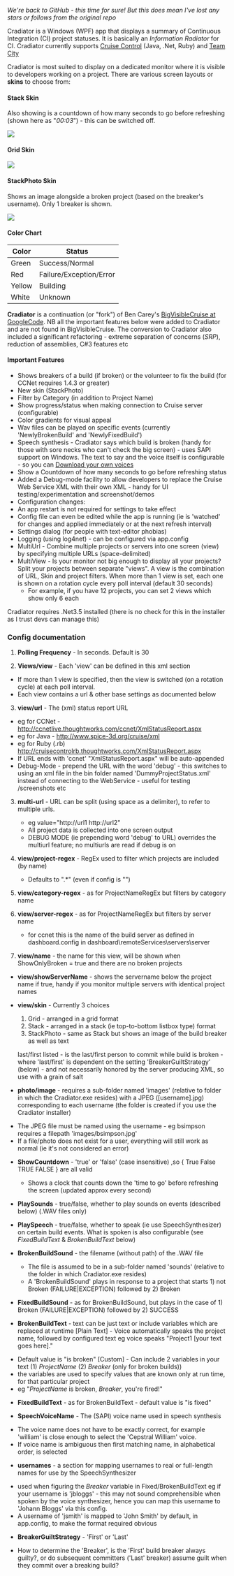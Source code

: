 *We're back to GitHub - this time for sure!*
*But this does mean I've lost any stars or follows from the original repo*

Cradiator is a Windows (WPF) app that displays a summary of Continuous Integration (CI) project statuses. It is basically an _Information Radiator_ for CI. Cradiator currently supports [Cruise Control](http://en.wikipedia.org/wiki/CruiseControl) (Java, .Net, Ruby) and [Team City](http://www.jetbrains.com/teamcity)

Cradiator is most suited to display on a dedicated monitor where it is visible to developers working on a project.
There are various screen layouts or **skins** to choose from:

#### Stack Skin
Also showing is a countdown of how many seconds to go before refreshing (shown here as "_00:03_") - this can be switched off.

![](images/ss_CradiatorStackSkin.png)

#### Grid Skin

![](images/ss_CradiatorGridSkin.png)

#### StackPhoto Skin
Shows an image alongside a broken project (based on the breaker's username). Only 1 breaker is shown.

![](images/ss_CradiatorStackPhotoSkin.png)

#### Color Chart
| Color | Status |
|-------|--------|
| Green | Success/Normal |
| Red | Failure/Exception/Error |
| Yellow | Building |
| White | Unknown |

**Cradiator** is a continuation (or "fork") of Ben Carey's [BigVisibleCruise at GoogleCode](http://code.google.com/p/bigvisiblecruise).
NB all the important features below were added to Cradiator and are not found in BigVisibleCruise. The conversion to Cradiator also included a  significant refactoring - extreme separation of concerns (_SRP_), reduction of assemblies, C#3 features etc
#### Important Features
* Shows breakers of a build (if broken) or the volunteer to fix the build (for CCNet requires 1.4.3 or greater)
* New skin (StackPhoto)
* Filter by Category (in addition to Project Name)
* Show progress/status when making connection to Cruise server (configurable)
* Color gradients for visual appeal
* Wav files can be played on specific events (currently 'NewlyBrokenBuild' and 'NewlyFixedBuild')
* Speech synthesis - Cradiator says which build is broken (handy for those with sore necks who can't check the big screen) - uses SAPI support on Windows. The text to say and the voice itself is configurable - so you can [Download your own voices](http://www.cepstral.com/downloads)
* Show a Countdown of how many seconds to go before refreshing status
* Added a Debug-mode facility to allow developers to replace the Cruise Web Service XML with their own XML - handy for UI testing/experimentation and screenshot/demos
* Configuration changes:
* An app restart is not required for settings to take effect
* Config file can even be edited while the app is running (ie is 'watched' for changes and applied immediately or at the next refresh interval)
* Settings dialog (for people with text-editor phobias)
* Logging (using log4net) - can be configured via app.config
* MultiUrl - Combine multiple projects or servers into one screen (view) by specifying multiple URLs (space-delimited)
* MultiView - Is your monitor not big enough to display all your projects? Split your projects between separate "views". A view is the combination of URL, Skin and project filters. When more than 1 view is set, each one is shown on a rotation cycle every poll interval (default 30 seconds)
	* For example, if you have 12 projects, you can set 2 views which show only 6 each

Cradiator requires .Net3.5 installed (there is no check for this in the installer as I trust devs can manage this)

### Config documentation

1. __Polling Frequency__ - In seconds. Default is 30

2. __Views/view__ - Each 'view' can be defined in this xml section 
 * If more than 1 view is specified, then the view is switched (on a rotation cycle) at each poll interval.
 * Each view contains a url & other base settings as documented below
    
3. __view/url__ - The (xml) status report URL
 * eg for CCNet - http://ccnetlive.thoughtworks.com/ccnet/XmlStatusReport.aspx
 * eg for Java  - http://www.spice-3d.org/cruise/xml
 * eg for Ruby (.rb) http://cruisecontrolrb.thoughtworks.com/XmlStatusReport.aspx
 * If URL ends with 'ccnet' "XmlStatusReport.aspx" will be auto-appended
 * Debug-Mode - prepend the URL with the word 'debug' - this switches to using an xml file in the bin folder named 'DummyProjectStatus.xml' instead of connecting to the WebService - useful for testing /screenshots etc
                                                                                                                                                                                    
3. __multi-url__ - URL can be split (using space as a delimiter), to refer to multiple urls. 
     - eg value="http://url1 http://url2"
     - All project data is collected into one screen output 
     - DEBUG MODE (ie prepending word 'debug' to URL) overrides the multiurl feature; no multiurls are read if debug is on
	
4. __view/project-regex__ - RegEx used to filter which projects are included (by name)
    * Defaults to ".*" (even if config is "")
	
5. __view/category-regex__ - as for ProjectNameRegEx but filters by category name

6. __view/server-regex__ - as for ProjectNameRegEx but filters by server name
    * for ccnet this is the name of the build server as defined in dashboard.config in dashboard\remoteServices\servers\server

7. __view/name__ - the name for this view, will be shown when ShowOnlyBroken = true and there are no broken projects

* __view/showServerName__ - shows the servername below the project name if true, handy if you monitor multiple servers with identical project names

* __view/skin__ - Currently 3 choices 
    1. Grid - arranged in a grid format
    2. Stack - arranged in a stack (ie top-to-bottom listbox type) format
    3. StackPhoto - same as Stack but shows an image of the build breaker as well as text 
    
    
    last/first listed - is the last/first person to commit while build is broken - where 'last/first' 
is dependent on the setting 'BreakerGuiltStrategy' (below) - and not necessarily honored by the server producing XML, so use with a grain of salt


* __photo/image__ - requires a sub-folder named 'images' (relative to folder in which
the Cradiator.exe resides) with a JPEG ([username].jpg) corresponding to each username (the folder is created if you use the Cradiator installer)
 - The JPEG file must be named using the username - eg bsimpson requires a filepath 'images/bsimpson.jpg'
 - If a file/photo does not exist for a user, everything will still work as normal (ie it's not considered an error)
	
* __ShowCountdown__ - 'true' or 'false' (case insensitive) ,so { True False TRUE FALSE } are all valid
    - Shows a clock that counts down the 'time to go' before refreshing the screen (updated approx every second)
	
* __PlaySounds__ - true/false, whether to play sounds on events (described below) (.WAV files only)
* __PlaySpeech__ - true/false, whether to speak (ie use SpeechSynthesizer) on certain build events. What is spoken is also configurable (see _FixedBuildText_ & _BrokenBuildText_ below)  

* __BrokenBuildSound__ - the filename (without path) of the .WAV file
    - The file is assumed to be in a sub-folder named 'sounds' (relative to the folder in which Cradiator.exe resides) 
    - A 'BrokenBuildSound' plays in response to a project that starts 1) not Broken (FAILURE|EXCEPTION) followed by 2) Broken  
	
* __FixedBuildSound__ - as for BrokenBuildSound, but plays in the case of 1) Broken (FAILURE|EXCEPTION) followed by 2) SUCCESS

* __BrokenBuildText__ - text can be just text or include variables which are replaced at runtime
[Plain Text] - Voice automatically speaks the project name, followed by configured text eg voice speaks "Project1 [your text goes here]." 
 - Default value is "is broken"
[Custom] - Can include 2 variables in your text (1) $ProjectName$ (2) $Breaker$ (only for broken builds)) 
 - the variables are used to specify values that are known only at run time, for that particular project 
 -  eg "$ProjectName$ is broken, $Breaker$, you're fired!"

* __FixedBuildText__ - as for BrokenBuildText - default value is "is fixed"

* __SpeechVoiceName__ - The (SAPI) voice name used in speech synthesis
 - The voice name does not have to be exactly correct, for example 'william' is close enough to select the 'Cepstral William' voice. 
 - If voice name is ambiguous then first matching name, in alphabetical order, is selected

* __usernames__ - a section for mapping usernames to real or full-length names for use by the SpeechSynthesizer 
 - used when figuring the $Breaker$ variable in Fixed/BrokenBuildText eg if your username is 'jbloggs' - this may 
not sound comprehensible when spoken by the voice synthesizer, hence you can map this username to 
'Johann Bloggs' via this config. 
 - A username of 'jsmith' is mapped to 'John Smith' by default, in app.config, to make the format required obvious
					
* __BreakerGuiltStrategy__ - 'First' or 'Last' 
 - How to determine the 'Breaker', is the 'First' build breaker always guilty?, or do subsequent committers ('Last' breaker) assume guilt when they commit over a breaking build?
